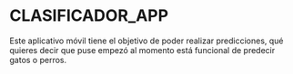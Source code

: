 # CLASIFICADOR_APP
Este aplicativo móvil tiene el objetivo de poder realizar predicciones, qué quieres decir que puse empezó al momento está funcional de predecir gatos o perros.
